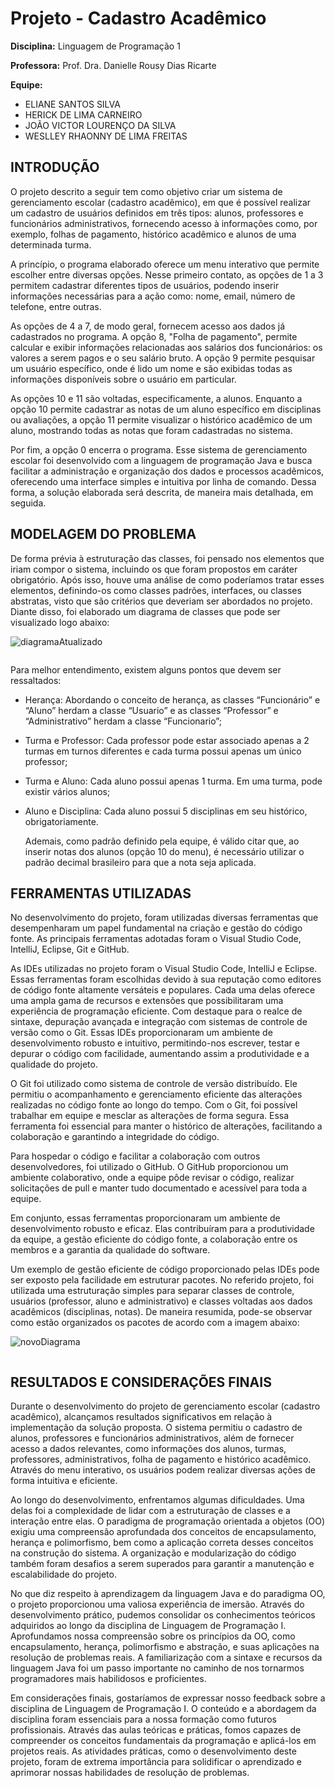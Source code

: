 # Projeto - Cadastro Acadêmico

**Disciplina:** Linguagem de Programação 1

**Professora:** Prof. Dra. Danielle Rousy Dias Ricarte

**Equipe:** 
- ELIANE SANTOS SILVA
- HERICK DE LIMA CARNEIRO
- JOÃO VICTOR LOURENÇO DA SILVA
- WESLLEY RHAONNY DE LIMA FREITAS

## INTRODUÇÃO

  O projeto descrito a seguir tem como objetivo criar um sistema de gerenciamento escolar (cadastro acadêmico), em que é possível realizar um cadastro de usuários definidos em três tipos: alunos, professores e funcionários administrativos, fornecendo acesso à informações como, por exemplo, folhas de pagamento, histórico acadêmico e alunos de uma determinada turma.
  
  A princípio, o programa elaborado oferece um menu interativo que permite escolher entre diversas opções. Nesse primeiro contato, as opções de 1 a 3 permitem cadastrar diferentes tipos de usuários, podendo inserir informações necessárias para a ação como: nome, email, número de telefone, entre outras.
  
  As opções de 4 a 7, de modo geral, fornecem acesso aos dados já cadastrados no programa. A opção 8, "Folha de pagamento", permite calcular e exibir informações relacionadas aos salários dos funcionários: os valores a serem pagos e o seu salário bruto. A opção 9 permite pesquisar um usuário específico, onde é lido um nome e são exibidas todas as informações disponíveis sobre o usuário em particular.
  
  As opções 10 e 11 são voltadas, especificamente, a alunos. Enquanto a opção 10 permite cadastrar as notas de um aluno específico em disciplinas ou avaliações, a opção 11 permite visualizar o histórico acadêmico de um aluno, mostrando todas as notas que foram cadastradas no sistema.
  
  Por fim, a opção 0 encerra o programa. Esse sistema de gerenciamento escolar foi desenvolvido com a linguagem de programação Java e busca facilitar a administração e organização dos dados e processos acadêmicos, oferecendo uma interface simples e intuitiva por linha de comando. Dessa forma, a solução elaborada será descrita, de maneira mais detalhada, em seguida.

## MODELAGEM DO PROBLEMA

  De forma prévia à estruturação das classes, foi pensado nos elementos que iriam compor o sistema, incluindo os que foram propostos em caráter obrigatório. Após isso, houve uma análise de como poderíamos tratar esses elementos, definindo-os como classes padrões, interfaces, ou classes abstratas, visto que são critérios que deveriam ser abordados no projeto. Diante disso, foi elaborado um diagrama de classes que pode ser visualizado logo abaixo:

![diagramaAtualizado](https://github.com/WeslleyRhaonny/ProjetoLp1/assets/97205293/6b82dbe4-3a96-4393-9787-60683fe4d247)
<div align="center">
<img src="https://github.com/WeslleyRhaonny/ProjetoLp1/assets/97205293/6b82dbe4-3a96-4393-9787-60683fe4d247" width="0px" />
</div>
  
  Para melhor entendimento, existem alguns pontos que devem ser ressaltados:
  
- Herança: Abordando o conceito de herança, as classes “Funcionário” e “Aluno” herdam a classe “Usuario” e as classes “Professor” e “Administrativo” herdam a classe “Funcionario”;
- Turma e Professor: Cada professor pode estar associado apenas a 2 turmas em turnos diferentes e cada turma possui apenas um único professor;
- Turma e Aluno: Cada aluno possui apenas 1 turma. Em uma turma, pode existir vários alunos;
- Aluno e Disciplina: Cada aluno possui 5 disciplinas em seu histórico, obrigatoriamente.

  Ademais, como padrão definido pela equipe, é válido citar que, ao inserir notas dos alunos (opção 10 do menu), é necessário utilizar o padrão decimal brasileiro para que a nota seja aplicada.
  
## FERRAMENTAS UTILIZADAS

No desenvolvimento do projeto, foram utilizadas diversas ferramentas que desempenharam um papel fundamental na criação e gestão do código fonte. As principais ferramentas adotadas foram o Visual Studio Code, IntelliJ, Eclipse, Git e GitHub.

As IDEs utilizadas no projeto foram o Visual Studio Code, IntelliJ e Eclipse. Essas ferramentas foram escolhidas devido à sua reputação como editores de código fonte altamente versáteis e populares. Cada uma delas oferece uma ampla gama de recursos e extensões que possibilitaram uma experiência de programação eficiente. Com destaque para o realce de sintaxe, depuração avançada e integração com sistemas de controle de versão como o Git. Essas IDEs proporcionaram um ambiente de desenvolvimento robusto e intuitivo, permitindo-nos escrever, testar e depurar o código com facilidade, aumentando assim a produtividade e a qualidade do projeto.

O Git foi utilizado como sistema de controle de versão distribuído. Ele permitiu o acompanhamento e gerenciamento eficiente das alterações realizadas no código fonte ao longo do tempo. Com o Git, foi possível trabalhar em equipe e mesclar as alterações de forma segura. Essa ferramenta foi essencial para manter o histórico de alterações, facilitando a colaboração e garantindo a integridade do código.

Para hospedar o código e facilitar a colaboração com outros desenvolvedores, foi utilizado o GitHub. O GitHub proporcionou um ambiente colaborativo, onde a equipe pôde revisar o código, realizar solicitações de pull e manter tudo documentado e acessível para toda a equipe.

Em conjunto, essas ferramentas proporcionaram um ambiente de desenvolvimento robusto e eficaz. Elas contribuíram para a produtividade da equipe, a gestão eficiente do código fonte, a colaboração entre os membros e a garantia da qualidade do software.

Um exemplo de gestão eficiente de código proporcionado pelas IDEs pode ser exposto pela facilidade em estruturar pacotes. No referido projeto, foi utilizada uma estruturação simples para separar classes de controle, usuários (professor, aluno e administrativo) e classes voltadas aos dados acadêmicos (disciplinas, notas). De maneira resumida, pode-se observar como estão organizados os pacotes de acordo com a imagem abaixo:

![novoDiagrama](https://github.com/WeslleyRhaonny/ProjetoLp1/assets/97205293/f60bdfd0-6b43-4ace-bad1-95f5e550bdd3)
<div align="center">
<img src="https://github.com/WeslleyRhaonny/ProjetoLp1/assets/97205293/f60bdfd0-6b43-4ace-bad1-95f5e550bdd3" width="0px" />
</div>

## RESULTADOS E CONSIDERAÇÕES FINAIS
  
Durante o desenvolvimento do projeto de gerenciamento escolar (cadastro acadêmico), alcançamos resultados significativos em relação à implementação da solução proposta. O sistema permitiu o cadastro de alunos, professores e funcionários administrativos, além de fornecer acesso a dados relevantes, como informações dos alunos, turmas, professores, administrativos, folha de pagamento e histórico acadêmico. Através do menu interativo, os usuários podem realizar diversas ações de forma intuitiva e eficiente.

Ao longo do desenvolvimento, enfrentamos algumas dificuldades. Uma delas foi a complexidade de lidar com a estruturação de classes e a interação entre elas. O paradigma de programação orientada a objetos (OO) exigiu uma compreensão aprofundada dos conceitos de encapsulamento, herança e polimorfismo, bem como a aplicação correta desses conceitos na construção do sistema. A organização e modularização do código também foram desafios a serem superados para garantir a manutenção e escalabilidade do projeto.

No que diz respeito à aprendizagem da linguagem Java e do paradigma OO, o projeto proporcionou uma valiosa experiência de imersão. Através do desenvolvimento prático, pudemos consolidar os conhecimentos teóricos adquiridos ao longo da disciplina de Linguagem de Programação I. Aprofundamos nossa compreensão sobre os princípios da OO, como encapsulamento, herança, polimorfismo e abstração, e suas aplicações na resolução de problemas reais. A familiarização com a sintaxe e recursos da linguagem Java foi um passo importante no caminho de nos tornarmos programadores mais habilidosos e proficientes.

Em considerações finais, gostaríamos de expressar nosso feedback sobre a disciplina de Linguagem de Programação I. O conteúdo e a abordagem da disciplina foram essenciais para a nossa formação como futuros profissionais. Através das aulas teóricas e práticas, fomos capazes de compreender os conceitos fundamentais da programação e aplicá-los em projetos reais. As atividades práticas, como o desenvolvimento deste projeto, foram de extrema importância para solidificar o aprendizado e aprimorar nossas habilidades de resolução de problemas.

